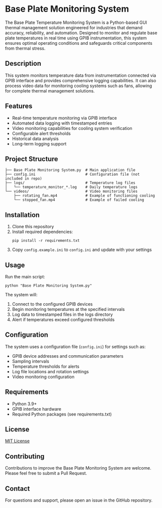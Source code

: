 # Base Plate Monitoring System

The Base Plate Temperature Monitoring System is a Python-based GUI thermal management solution engineered for industries that demand accuracy, reliability, and automation. Designed to monitor and regulate base plate temperatures in real time using GPIB instrumentation, this system ensures optimal operating conditions and safeguards critical components from thermal stress.

## Description

This system monitors temperature data from instrumentation connected via GPIB interface and provides comprehensive logging capabilities. It can also process video data for monitoring cooling systems such as fans, allowing for complete thermal management solutions.

## Features

- Real-time temperature monitoring via GPIB interface
- Automated data logging with timestamped entries
- Video monitoring capabilities for cooling system verification
- Configurable alert thresholds
- Historical data analysis
- Long-term logging support

## Project Structure

```
├── Base Plate Monitoring System.py  # Main application file
├── config.ini                       # Configuration file (not included in repo)
├── logs/                            # Temperature log files
│   └── temperature_monitor_*.log    # Daily temperature logs
└── videos/                          # Video monitoring files
    ├── rotating_fan.mp4             # Example of functioning cooling
    └── stopped_fan.mp4              # Example of failed cooling
```

## Installation

1. Clone this repository
2. Install required dependencies:
   ```
   pip install -r requirements.txt
   ```
3. Copy `config.example.ini` to `config.ini` and update with your settings

## Usage

Run the main script:

```
python "Base Plate Monitoring System.py"
```

The system will:
1. Connect to the configured GPIB devices
2. Begin monitoring temperatures at the specified intervals
3. Log data to timestamped files in the logs directory
4. Alert if temperatures exceed configured thresholds

## Configuration

The system uses a configuration file (`config.ini`) for settings such as:
- GPIB device addresses and communication parameters
- Sampling intervals
- Temperature thresholds for alerts
- Log file locations and rotation settings
- Video monitoring configuration

## Requirements

- Python 3.9+
- GPIB interface hardware
- Required Python packages (see requirements.txt)

## License

[MIT License](LICENSE)

## Contributing

Contributions to improve the Base Plate Monitoring System are welcome. Please feel free to submit a Pull Request.

## Contact

For questions and support, please open an issue in the GitHub repository.
